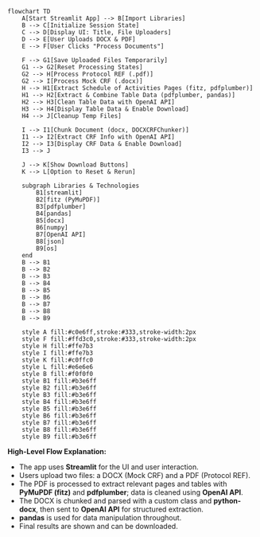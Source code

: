 ```mermaid
flowchart TD
    A[Start Streamlit App] --> B[Import Libraries]
    B --> C[Initialize Session State]
    C --> D[Display UI: Title, File Uploaders]
    D --> E[User Uploads DOCX & PDF]
    E --> F[User Clicks "Process Documents"]
    
    F --> G1[Save Uploaded Files Temporarily]
    G1 --> G2[Reset Processing States]
    G2 --> H[Process Protocol REF (.pdf)]
    G2 --> I[Process Mock CRF (.docx)]
    H --> H1[Extract Schedule of Activities Pages (fitz, pdfplumber)]
    H1 --> H2[Extract & Combine Table Data (pdfplumber, pandas)]
    H2 --> H3[Clean Table Data with OpenAI API]
    H3 --> H4[Display Table Data & Enable Download]
    H4 --> J[Cleanup Temp Files]
    
    I --> I1[Chunk Document (docx, DOCXCRFChunker)]
    I1 --> I2[Extract CRF Info with OpenAI API]
    I2 --> I3[Display CRF Data & Enable Download]
    I3 --> J
    
    J --> K[Show Download Buttons]
    K --> L[Option to Reset & Rerun]
    
    subgraph Libraries & Technologies
        B1[streamlit]
        B2[fitz (PyMuPDF)]
        B3[pdfplumber]
        B4[pandas]
        B5[docx]
        B6[numpy]
        B7[OpenAI API]
        B8[json]
        B9[os]
    end
    B --> B1
    B --> B2
    B --> B3
    B --> B4
    B --> B5
    B --> B6
    B --> B7
    B --> B8
    B --> B9

    style A fill:#c0e6ff,stroke:#333,stroke-width:2px
    style F fill:#ffd3c0,stroke:#333,stroke-width:2px
    style H fill:#ffe7b3
    style I fill:#ffe7b3
    style K fill:#c0ffc0
    style L fill:#e6e6e6
    style B fill:#f0f0f0
    style B1 fill:#b3e6ff
    style B2 fill:#b3e6ff
    style B3 fill:#b3e6ff
    style B4 fill:#b3e6ff
    style B5 fill:#b3e6ff
    style B6 fill:#b3e6ff
    style B7 fill:#b3e6ff
    style B8 fill:#b3e6ff
    style B9 fill:#b3e6ff
```
**High-Level Flow Explanation:**
- The app uses **Streamlit** for the UI and user interaction.
- Users upload two files: a DOCX (Mock CRF) and a PDF (Protocol REF).
- The PDF is processed to extract relevant pages and tables with **PyMuPDF (fitz)** and **pdfplumber**; data is cleaned using **OpenAI API**.
- The DOCX is chunked and parsed with a custom class and **python-docx**, then sent to **OpenAI API** for structured extraction.
- **pandas** is used for data manipulation throughout.
- Final results are shown and can be downloaded.
